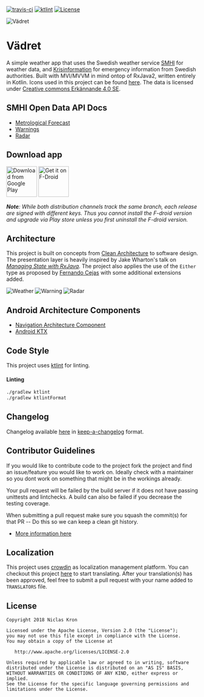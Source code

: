 [![travis-ci](https://travis-ci.org/vadret/android.svg?branch=master)](https://travis-ci.org/vadret/android)
[![ktlint](https://img.shields.io/badge/code%20style-%E2%9D%A4-FF4081.svg)](https://ktlint.github.io/)
[![License](https://img.shields.io/badge/License-Apache%202.0-blue.svg)](https://github.com/vadret/android/blob/master/LICENSE)

![Vädret](https://raw.githubusercontent.com/vadret/android/master/assets/logo.png)

# Vädret
A simple weather app that uses the Swedish weather service [SMHI](https://opendata-download-metfcst.smhi.se/) for weather data, and [Krisinformation](https://www.krisinformation.se/en) for emergency information from Swedish authorities. Built with MVI/MVVM in mind ontop of RxJava2, written entirely in Kotlin. Icons used in this project can be found [here](https://github.com/vadret/assets). The data is licensed under [Creative commons Erkännande 4.0 SE](https://www.smhi.se/klimatdata/oppna-data/information-om-oppna-data/villkor-for-anvandning-1.30622).

## SMHI Open Data API Docs

* [Metrological Forecast](https://opendata-download-metfcst.smhi.se/)
* [Warnings](https://opendata-download-warnings.smhi.se/) 
* [Radar](https://opendata-download-radar.smhi.se/)

## Download app

[<img src="https://play.google.com/intl/en_us/badges/images/generic/en_badge_web_generic.png"
      alt="Download from Google Play"
      height="80">](https://play.google.com/store/apps/details?id=fi.kroon.vadret)
[<img src="https://f-droid.org/badge/get-it-on.png"
      alt="Get it on F-Droid"
      height="80">](https://f-droid.org/packages/fi.kroon.vadret/)

_**Note**: While both distribution channels track the same branch, each release are signed with different keys.
Thus you cannot install the F-droid version and upgrade via Play store unless you first uninstall the F-droid version._

## Architecture

This project is built on concepts from [Clean Architecture](https://8thlight.com/blog/uncle-bob/2012/08/13/the-clean-architecture.html) to software design. The presentation layer is heavily inspired by Jake Wharton's talk on _[Managing State with RxJava](https://www.youtube.com/watch?v=0IKHxjkgop4)_. The project also applies the use of the `Either` type as proposed by [Fernando Cejas](https://github.com/android10/Android-CleanArchitecture-Kotlin/blob/master/app/src/main/kotlin/com/fernandocejas/sample/core/functional/Either.kt) with some additional extensions added.

![Weather](https://raw.githubusercontent.com/vadret/android/master/assets/weather.png)
![Warning](https://raw.githubusercontent.com/vadret/android/master/assets/warning.png)
![Radar](https://raw.githubusercontent.com/vadret/android/master/assets/radar.png)

## Android Architecture Components

* [Navigation Architecture Component](https://developer.android.com/guide/navigation/)
* [Android KTX](https://developer.android.com/kotlin/ktx)

## Code Style
This project uses [ktlint](https://github.com/pinterest/ktlint) for linting.

#### Linting
```sh
./gradlew ktlint
./gradlew ktlintFormat
```

## Changelog
Changelog available [here](https://github.com/vadret/android/blob/master/app/src/main/res/raw/changelog.md) in [keep-a-changelog](https://keepachangelog.com/en/1.0.0/) format.

## Contributor Guidelines
If you would like to contribute code to the project fork the project and find an issue/feature you would like to work on. Ideally check with a maintainer so you dont work on something that might be in the workings already.

Your pull request will be failed by the build server if it does not have passing unittests and lintchecks. A build can also be failed if you decrease the testing coverage.

When submitting a pull request make sure you squash
the commit(s) for that PR -- Do this so we can keep a clean
git history.

* [More information here](https://github.com/vadret/android/blob/master/CONTRIBUTING.md)

## Localization
This project uses [crowdin](https://crowdin.com/) as localization management platform. You
can checkout this project [here](https://crowdin.com/project/vadret) to start translating.
After your translation(s) has been approved, feel free to submit a pull request with your
name added to `TRANSLATORS` file.

## License

	Copyright 2018 Niclas Kron

	Licensed under the Apache License, Version 2.0 (the "License");
	you may not use this file except in compliance with the License.
	You may obtain a copy of the License at

	   http://www.apache.org/licenses/LICENSE-2.0

	Unless required by applicable law or agreed to in writing, software
	distributed under the License is distributed on an "AS IS" BASIS,
	WITHOUT WARRANTIES OR CONDITIONS OF ANY KIND, either express or implied.
	See the License for the specific language governing permissions and
	limitations under the License.
